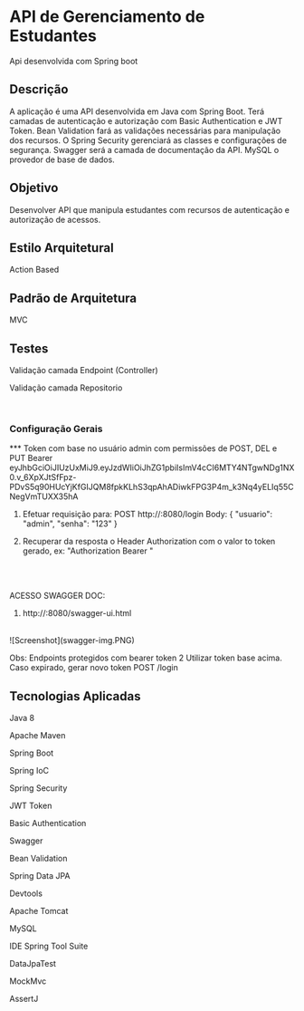 <h1> API de Gerenciamento de Estudantes </h1>
<p>Api desenvolvida com Spring boot</p>

<h2>Descrição</h2>
<p>A aplicação é uma API desenvolvida em Java com Spring Boot. Terá camadas de autenticação e autorização com Basic Authentication e JWT Token. Bean Validation fará as validações necessárias para manipulação dos recursos.
O Spring Security gerenciará as classes e configurações de segurança. Swagger será a camada de documentação da API. MySQL o provedor de base de dados.</p>

<h2>Objetivo</h2>
<p>
Desenvolver API que manipula estudantes com recursos de autenticação e autorização de acessos.
</p>
  
<h2>Estilo Arquitetural</h2>
<p>Action Based</p>

<h2>Padrão de Arquitetura</h2>
<p>MVC</p>

<h2>Testes</h2>
<p>Validação camada Endpoint (Controller)</p>
<p>Validação camada Repositorio</p>

<br/>

<h3>Configuração Gerais</h3>
*** Token com base no usuário admin com permissões de POST, DEL e PUT
Bearer eyJhbGciOiJIUzUxMiJ9.eyJzdWIiOiJhZG1pbiIsImV4cCI6MTY4NTgwNDg1NX0.v_6XpXJtSfFpz-PDvS5q90HUcYjKfGIJQM8fpkKLhS3qpAhADiwkFPG3P4m_k3Nq4yELIq55CNegVmTUXX35hA

1. Efetuar requisição para:
POST http://<dominio-local>:8080/login 
Body:
{
    "usuario": "admin",
    "senha": "123"
}

2. Recuperar da resposta o Header Authorization com o valor to token gerado, ex:
"Authorization Bearer <hash-token>"

<br/><br/>

ACESSO SWAGGER DOC:
1. http://<dominio-local>:8080/swagger-ui.html
<br/>
![Screenshot](swagger-img.PNG)

<br/>

Obs: Endpoints protegidos com bearer token
2 Utilizar token base acima. Caso expirado, gerar novo token POST /login 

  
<h2>Tecnologias Aplicadas</h2>
<p>Java 8</p>
<p>Apache Maven</p>
<p>Spring Boot</p>
<p>Spring IoC</p>
<p>Spring Security</p>
<p>JWT Token</p>
<p>Basic Authentication</p>
<p>Swagger</p>
<p>Bean Validation</p>
<p>Spring Data JPA</p>
<p>Devtools</p>
<p>Apache Tomcat</p>
<p>MySQL</p>
<p>IDE Spring Tool Suite</p>
<p>DataJpaTest</p>
<p>MockMvc</p>
<p>AssertJ</p>

